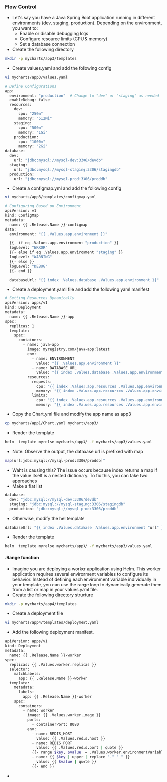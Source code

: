 ### Flow Control
* Let's say you have a Java Spring Boot application running in different environments (dev, staging, production). Depending on the environment, you want to:
  * Enable or disable debugging logs
  * Configure resource limits (CPU & memory)
  * Set a database connection
* Create the following directory
```bash
mkdir -p mycharts/app3/templates
```
* Create values.yaml and add the following config
```bash
vi mycharts/app3/values.yaml

```
```bash
# Define Configurations
app:
  environment: "production"  # Change to "dev" or "staging" as needed
  enableDebug: false
  resources:
    dev:
      cpu: "250m"
      memory: "512Mi"
    staging:
      cpu: "500m"
      memory: "1Gi"
    production:
      cpu: "1000m"
      memory: "2Gi"
database:
  dev:
    url: "jdbc:mysql://mysql-dev:3306/devdb"
  staging:
    url: "jdbc:mysql://mysql-staging:3306/stagingdb"
  production:
    url: "jdbc:mysql://mysql-prod:3306/proddb"
```
* Create a configmap.yml and add the following config
```bash
vi mycharts/app3/templates/configmap.yaml
```
```bash
# Configuring Based on Environment
apiVersion: v1
kind: ConfigMap
metadata:
  name: {{ .Release.Name }}-configmap
data:
  environment: "{{ .Values.app.environment }}"

  {{- if eq .Values.app.environment "production" }}
  logLevel: "ERROR"
  {{- else if eq .Values.app.environment "staging" }}
  logLevel: "WARNING"
  {{- else }}
  logLevel: "DEBUG"
  {{- end }}

  databaseUrl: "{{ index .Values.database .Values.app.environment }}"
```
*  Create a deployment.yaml file and add the following yaml manifest
```bash
# Setting Resources Dynamically
apiVersion: apps/v1
kind: Deployment
metadata:
  name: {{ .Release.Name }}-app
spec:
  replicas: 1
  template:
    spec:
      containers:
        - name: java-app
          image: myregistry.com/java-app:latest
          env:
            - name: ENVIRONMENT
              value: "{{ .Values.app.environment }}"
            - name: DATABASE_URL
              value: "{{ index .Values.database .Values.app.environment }}"
          resources:
            requests:
              cpu: "{{ index .Values.app.resources .Values.app.environment "cpu" }}"
              memory: "{{ index .Values.app.resources .Values.app.environment "memory" }}"
            limits:
              cpu: "{{ index .Values.app.resources .Values.app.environment "cpu" }}"
              memory: "{{ index .Values.app.resources .Values.app.environment "memory" }}"
```
* Copy the Chart.yml file and modify the app name as app3
```bash
cp mycharts/app1/Chart.yaml mycharts/app3/
```
* Render the template
```bash
helm  template myrelse mycharts/app3/ -f mycharts/app3/values.yaml
```
* Note: Observe the output, the database url is prefixed with map
```bash
map[url:jdbc:mysql://mysql-prod:3306/proddb]"
```
* Waht is causing this? The issue occurs because index returns a map if the value itself is a nested dictionary. To fix this, you can take two approaches 
* Make a flat list
```bash
database:
  dev: "jdbc:mysql://mysql-dev:3306/devdb"
  staging: "jdbc:mysql://mysql-staging:3306/stagingdb"
  production: "jdbc:mysql://mysql-prod:3306/proddb"
```
* Otherwise, modify the hel template
```bash
databaseUrl: "{{ index .Values.database .Values.app.environment "url" }}"
```
* Render the template
```bash
helm  template myrelse mycharts/app3/ -f mycharts/app3/values.yaml
```
#### .Range function
* Imagine you are deploying a worker application using Helm. This worker application requires several environment variables to configure its behavior. Instead of defining each environment variable individually in your template, you can use the range loop to dynamically generate them from a list or map in your values.yaml file.
* Create the following directory structure
```bash
mkdir -p mycharts/app4/templates
```
* Create a deployment file
```bash
vi mycharts/app4/templates/deployment.yaml
```
* Add the following deployment manifest.
```bash
apiVersion: apps/v1
kind: Deployment
metadata:
  name: {{ .Release.Name }}-worker
spec:
  replicas: {{ .Values.worker.replicas }}
  selector:
    matchLabels:
      app: {{ .Release.Name }}-worker
  template:
    metadata:
      labels:
        app: {{ .Release.Name }}-worker
    spec:
      containers:
        - name: worker
          image: {{ .Values.worker.image }}
          ports:
            - containerPort: 8080
          env:
            - name: REDIS_HOST
              value: {{ .Values.redis.host }}
            - name: REDIS_PORT
              value: {{ .Values.redis.port | quote }}
            {{- range $key, $value := .Values.worker.environmentVariables }}
            - name: {{ $key | upper | replace "-" "_" }}
              value: {{ $value | quote }}
            {{- end }}
```
* 
